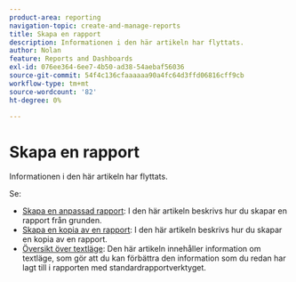 ```yaml
---
product-area: reporting
navigation-topic: create-and-manage-reports
title: Skapa en rapport
description: Informationen i den här artikeln har flyttats.
author: Nolan
feature: Reports and Dashboards
exl-id: 076ee364-6ee7-4b50-ad38-54aebaf56036
source-git-commit: 54f4c136cfaaaaaa90a4fc64d3ffd06816cff9cb
workflow-type: tm+mt
source-wordcount: '82'
ht-degree: 0%

---
```


# Skapa en rapport

Informationen i den här artikeln har flyttats.

Se:

* [Skapa en anpassad rapport](../../../reports-and-dashboards/reports/creating-and-managing-reports/create-custom-report.md): I den här artikeln beskrivs hur du skapar en rapport från grunden.
* [Skapa en kopia av en rapport](../../../reports-and-dashboards/reports/creating-and-managing-reports/create-copy-report.md): I den här artikeln beskrivs hur du skapar en kopia av en rapport.
* [Översikt över textläge](../../../reports-and-dashboards/reports/text-mode/understand-text-mode.md): Den här artikeln innehåller information om textläge, som gör att du kan förbättra den information som du redan har lagt till i rapporten med standardrapportverktyget.
